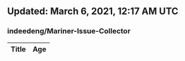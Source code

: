 ## Updated: March 6, 2021, 12:17 AM UTC


### indeedeng/Mariner-Issue-Collector
|**Title**|**Age**|
|:----|:----|
